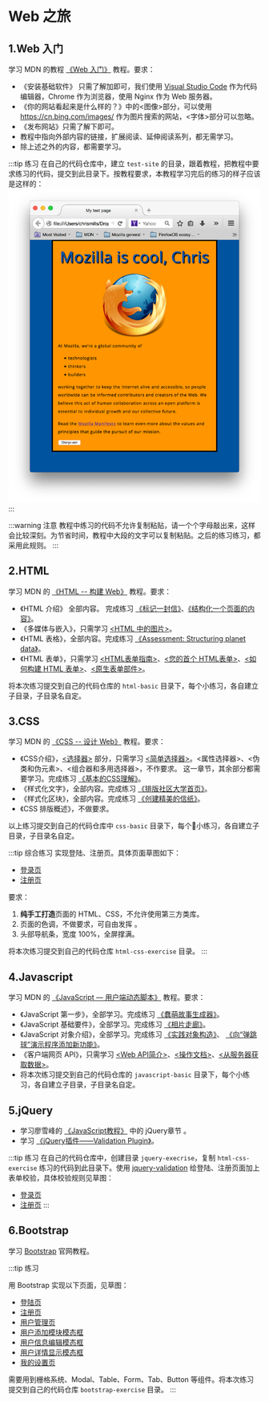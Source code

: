 # Web 之旅

## 1.Web 入门

学习 MDN 的教程 [《Web 入门》](https://developer.mozilla.org/zh-CN/docs/Learn/Getting_started_with_the_web) 教程。要求：

* 《安装基础软件》 只需了解加即可，我们使用 [Visual Studio Code](../tools/editer.md#visual-studio-code) 作为代码编辑器，Chrome 作为浏览器，使用 Nginx 作为 Web 服务器。
* 《你的网站看起来是什么样的？》中的<图像>部分，可以使用 https://cn.bing.com/images/ 作为图片搜索的网站，<字体>部分可以忽略。
* 《发布网站》只需了解下即可。
* 教程中指向外部内容的链接，扩展阅读、延伸阅读系列，都无需学习。
* 除上述之外的内容，都需要学习。

:::tip 练习
在自己的代码仓库中，建立 `test-site` 的目录，跟着教程，把教程中要求练习的代码，提交到此目录下。按教程要求，本教程学习完后的练习的样子应该是这样的： 
![test](/web-tour/images/1.png)
:::

:::warning 注意
教程中练习的代码不允许复制粘贴，请一个个字母敲出来，这样会比较深刻。为节省时间，教程中大段的文字可以复制粘贴。之后的练习练习，都采用此规则。
:::

## 2.HTML

学习 MDN 的 [《HTML -- 构建 Web》](https://developer.mozilla.org/zh-CN/docs/Learn/HTML) 教程。要求：
* 《HTML 介绍》 全部内容。 完成练习 [《标记一封信》](https://developer.mozilla.org/zh-CN/docs/Learn/HTML/Introduction_to_HTML/Marking_up_a_letter)、[《结构化一个页面的内容》](https://developer.mozilla.org/zh-CN/docs/Learn/HTML/Introduction_to_HTML/Structuring_a_page_of_content)。
* 《多媒体与嵌入》，只需学习 [<HTML 中的图片>](https://developer.mozilla.org/zh-CN/docs/Learn/HTML/Multimedia_and_embedding/Images_in_HTML)。
* 《HTML 表格》，全部内容。完成练习 [《Assessment: Structuring planet data》](https://developer.mozilla.org/zh-CN/docs/Learn/HTML/Tables/Structuring_planet_data)。
* 《HTML 表单》，只需学习 [<HTML表单指南>](https://developer.mozilla.org/zh-CN/docs/Learn/HTML/Forms)、[<您的首个 HTML表单>](https://developer.mozilla.org/zh-CN/docs/Learn/HTML/Forms/Your_first_HTML_form)、[<如何构建 HTML 表单>](https://developer.mozilla.org/zh-CN/docs/Learn/HTML/Forms/How_to_structure_an_HTML_form)、[<原生表单部件>](https://developer.mozilla.org/zh-CN/docs/Learn/HTML/Forms/The_native_form_widgets)。

将本次练习提交到自己的代码仓库的 `html-basic` 目录下，每个小练习，各自建立子目录，子目录名自定。

## 3.CSS

学习 MDN 的 [《CSS -- 设计 Web》](https://developer.mozilla.org/zh-CN/docs/Learn/CSS) 教程。要求：

* 《CSS介绍》，[<选择器>](https://developer.mozilla.org/zh-CN/docs/Learn/CSS/Introduction_to_CSS/Selectors) 部分，只需学习 [<简单选择器>](https://developer.mozilla.org/zh-CN/docs/Learn/CSS/Introduction_to_CSS/Simple_selectors)。<属性选择器>、<伪类和伪元素>、<组合器和多用选择器>，不作要求。 这一章节，其余部分都需要学习。完成练习 [《基本的CSS理解》](https://developer.mozilla.org/zh-CN/docs/Learn/CSS/Introduction_to_CSS/Fundamental_CSS_comprehension)。
* 《样式化文字》，全部内容。完成练习 [《排版社区大学首页》](https://developer.mozilla.org/zh-CN/docs/Learn/CSS/%E4%B8%BA%E6%96%87%E6%9C%AC%E6%B7%BB%E5%8A%A0%E6%A0%B7%E5%BC%8F/Typesetting_a_homepage)。
* 《样式化区块》，全部内容。完成练习 [《创建精美的信纸》](https://developer.mozilla.org/zh-CN/docs/Learn/CSS/Styling_boxes/Creating_fancy_letterheaded_paper)。
* 《CSS 排版概述》，不做要求。

以上练习提交到自己的代码仓库中 `css-basic` 目录下，每个小练习，各自建立子目录，子目录名自定。

:::tip 综合练习
实现登陆、注册页。具体页面草图如下：

* [登录页](/web-tour/images/2.png)
* [注册页](/web-tour/images/3.png)

要求：

1. **纯手工打造**页面的 HTML、CSS，不允许使用第三方类库。
2. 页面的色调，不做要求，可自由发挥 。
3. 头部导航条，宽度 100%，全屏撑满。

将本次练习提交到自己的代码仓库 `html-css-exercise` 目录。
:::

## 4.Javascript

学习 MDN 的 [《JavaScript — 用户端动态脚本》](https://developer.mozilla.org/zh-CN/docs/Learn/JavaScript) 教程。要求：

* 《JavaScript 第一步》，全部学习。完成练习 [《蠢萌故事生成器》](https://developer.mozilla.org/zh-CN/docs/Learn/JavaScript)。
* 《JavaScript 基础要件》，全部学习。完成练习 [《相片走廊》](https://developer.mozilla.org/zh-CN/docs/Learn/JavaScript)。
* 《JavaScript 对象介绍》，全部学习。完成练习 [《实践对象构造》](https://developer.mozilla.org/zh-CN/docs/Learn/JavaScript/Objects/Object_building_practice)、 [《向“弹跳球”演示程序添加新功能》](https://developer.mozilla.org/zh-CN/docs/Learn/JavaScript/Objects/%E5%90%91%E2%80%9C%E5%BC%B9%E8%B7%B3%E7%90%83%E2%80%9D%E6%BC%94%E7%A4%BA%E7%A8%8B%E5%BA%8F%E6%B7%BB%E5%8A%A0%E6%96%B0%E5%8A%9F%E8%83%BD)。
* 《客户端网页 API》，只需学习 [<Web API简介>](https://developer.mozilla.org/zh-CN/docs/Learn/JavaScript/Client-side_web_APIs/Introduction)、[<操作文档>](https://developer.mozilla.org/zh-CN/docs/Learn/JavaScript/Client-side_web_APIs/Manipulating_documents)、[<从服务器获取数据>](https://developer.mozilla.org/zh-CN/docs/Learn/JavaScript/Client-side_web_APIs/Fetching_data)。
* 将本次练习提交到自己的代码仓库的 `javascript-basic` 目录下，每个小练习，各自建立子目录，子目录名自定。

## 5.jQuery

* 学习廖雪峰的 [《JavaScript教程》](https://www.liaoxuefeng.com/wiki/001434446689867b27157e896e74d51a89c25cc8b43bdb3000/001434499993118b8173572625b4afe93a8b19dd707ea1d000) 中的 jQuery章节 。
* 学习 [《jQuery插件——Validation Plugin》](https://www.imooc.com/learn/385)。

:::tip 练习
在自己的代码仓库中，创建目录 `jquery-execrise`，复制 `html-css-exercise` 练习的代码到此目录下。使用 [jquery-validation](https://jqueryvalidation.org/) 给登陆、注册页面加上表单校验，具体校验规则见草图：

* [登录页](/web-tour/images/4.png)
* [注册页](/web-tour/images/5.png)
:::

## 6.Bootstrap

学习 [Bootstrap](http://code.z01.com/v4/docs/) 官网教程。

:::tip 练习

用 Bootstrap 实现以下页面，见草图：

* [登陆页](/web-tour/images/4.png)
* [注册页](/web-tour/images/5.png)
* [用户管理页](/web-tour/images/6.png)
* [用户添加模块模态框](/web-tour/images/7.png)
* [用户信息编辑模态框](/web-tour/images/8.png)
* [用户详情显示模态框](/web-tour/images/9.png)
* [我的设置页](/web-tour/images/10.png)

需要用到栅格系统、Modal、Table、Form、Tab、Button 等组件。将本次练习提交到自己的代码仓库 `bootstrap-exercise` 目录。
:::